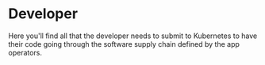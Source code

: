 # Developer

Here you'll find all that the developer needs to submit to Kubernetes to have
their code going through the software supply chain defined by the app operators.
